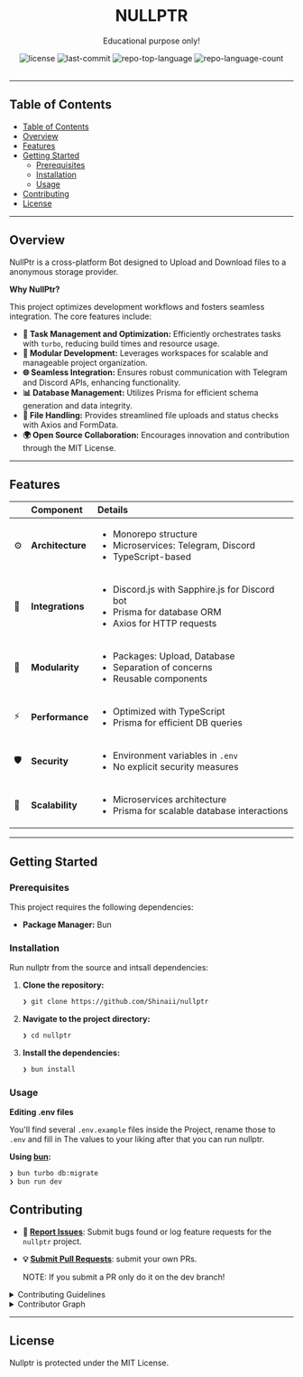 <div id="top">

<!-- HEADER STYLE: CLASSIC -->
<div align="center">

# NULLPTR

Educational purpose only!


<!-- BADGES -->
<img src="https://img.shields.io/github/license/Shinaii/nullptr?style=default&logo=opensourceinitiative&logoColor=white&color=0080ff" alt="license">
<img src="https://img.shields.io/github/last-commit/Shinaii/nullptr?style=default&logo=git&logoColor=white&color=0080ff" alt="last-commit">
<img src="https://img.shields.io/github/languages/top/Shinaii/nullptr?style=default&color=0080ff" alt="repo-top-language">
<img src="https://img.shields.io/github/languages/count/Shinaii/nullptr?style=default&color=0080ff" alt="repo-language-count">

<!-- default option, no dependency badges. -->


<!-- default option, no dependency badges. -->

</div>
<br>

---

## Table of Contents

- [Table of Contents](#table-of-contents)
- [Overview](#overview)
- [Features](#features)
- [Getting Started](#getting-started)
    - [Prerequisites](#prerequisites)
    - [Installation](#installation)
    - [Usage](#usage)
- [Contributing](#contributing)
- [License](#license)

---

## Overview

NullPtr is a cross-platform Bot designed to Upload and Download files to a anonymous storage provider.

**Why NullPtr?**

This project optimizes development workflows and fosters seamless integration. The core features include:

- **🚀 Task Management and Optimization:** Efficiently orchestrates tasks with `turbo`, reducing build times and resource usage.
- **🔗 Modular Development:** Leverages workspaces for scalable and manageable project organization.
- **🌐 Seamless Integration:** Ensures robust communication with Telegram and Discord APIs, enhancing functionality.
- **📊 Database Management:** Utilizes Prisma for efficient schema generation and data integrity.
- **📁 File Handling:** Provides streamlined file uploads and status checks with Axios and FormData.
- **🌍 Open Source Collaboration:** Encourages innovation and contribution through the MIT License.

---

## Features

|      | Component       | Details                              |
| :--- | :-------------- | :----------------------------------- |
| ⚙️  | **Architecture**  | <ul><li>Monorepo structure</li><li>Microservices: Telegram, Discord</li><li>TypeScript-based</li></ul> |
| 🔌 | **Integrations**  | <ul><li>Discord.js with Sapphire.js for Discord bot</li><li>Prisma for database ORM</li><li>Axios for HTTP requests</li></ul> |
| 🧩 | **Modularity**    | <ul><li>Packages: Upload, Database</li><li>Separation of concerns</li><li>Reusable components</li></ul> |
| ⚡️  | **Performance**   | <ul><li>Optimized with TypeScript</li><li>Prisma for efficient DB queries</li></ul> |
| 🛡️ | **Security**      | <ul><li>Environment variables in `.env`</li><li>No explicit security measures</li></ul> |
| 🚀 | **Scalability**   | <ul><li>Microservices architecture</li><li>Prisma for scalable database interactions</li></ul> |


---

## Getting Started

### Prerequisites

This project requires the following dependencies:

- **Package Manager:** Bun

### Installation

Run nullptr from the source and intsall dependencies:

1. **Clone the repository:**

    ```sh
    ❯ git clone https://github.com/Shinaii/nullptr
    ```

2. **Navigate to the project directory:**

    ```sh
    ❯ cd nullptr
    ```

3. **Install the dependencies:**

   ```sh
   ❯ bun install
   ```

### Usage

**Editing .env files**

You'll find several `.env.example` files inside the Project, rename those to `.env` and fill in The
values to your liking after that you can run nullptr.

**Using [bun](https://bun.sh/):**
```sh
❯ bun turbo db:migrate
❯ bun run dev
```

## Contributing

- **🐛 [Report Issues](https://github.com/Shinaii/nullptr/issues)**: Submit bugs found or log feature requests for the `nullptr` project.
- **💡 [Submit Pull Requests](https://github.com/Shinaii/NullPtr/pulls)**: submit your own PRs.

  NOTE: If you submit a PR only do it on the dev branch!

<details closed>
<summary>Contributing Guidelines</summary>

1. **Fork the Repository**: Start by forking the project repository to your github account.
2. **Clone Locally**: Clone the forked repository to your local machine using a git client.
   ```sh
   git clone https://github.com/Shinaii/nullptr
   ```
3. **Create a New Branch**: Always work on a new branch, giving it a descriptive name.
   ```sh
   git checkout -b new-feature-x
   ```
4. **Make Your Changes**: Develop and test your changes locally.
5. **Commit Your Changes**: Commit with a clear message describing your updates.
   ```sh
   git commit -m 'Implemented new feature x.'
   ```
6. **Push to github**: Push the changes to your forked repository.
   ```sh
   git push origin new-feature-x
   ```
7. **Submit a Pull Request**: Create a PR against the original project repository. Clearly describe the changes and their motivations.
8. **Review**: Once your PR is reviewed and approved, it will be merged into the main branch. Congratulations on your contribution!
</details>

<details closed>
<summary>Contributor Graph</summary>
<br>
<p align="left">
   <a href="https://github.com{/Shinaii/nullptr/}graphs/contributors">
      <img src="https://contrib.rocks/image?repo=Shinaii/nullptr">
   </a>
</p>
</details>

---

## License

Nullptr is protected under the MIT License.
